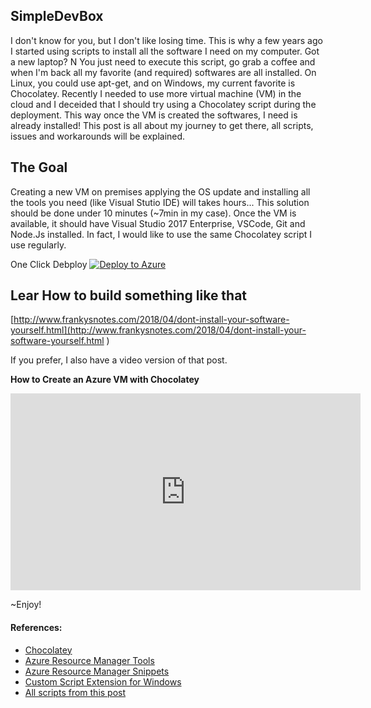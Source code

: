 ## SimpleDevBox

I don't know for you, but I don't like losing time. This is why a few years ago I started using scripts to install all the software I need on my computer. Got a new laptop? N You just need to execute this script, go grab a coffee and when I'm back all my favorite (and required) softwares are all installed. On Linux, you could use apt-get, and on Windows, my current favorite is Chocolatey. Recently I needed to use more virtual machine (VM) in the cloud and I deceided that I should try using a Chocolatey script during the deployment. This way once the VM is created the softwares, I need is already installed! This post is all about my journey to get there, all scripts, issues and workarounds will be explained.

## The Goal

Creating a new VM on premises applying the OS update and installing all the tools you need (like Visual Stutio IDE) will takes hours... This solution should be done under 10 minutes (~7min in my case).
Once the VM is available, it should have Visual Studio 2017 Enterprise, VSCode, Git and Node.Js installed. In fact, I would like to use the same Chocolatey script I use regularly.

One Click Debploy [![Deploy to Azure](http://azuredeploy.net/deploybutton.png)](https://portal.azure.com/#create/Microsoft.Template/uri/https%3A%2F%2Fraw.githubusercontent.com%2FFBoucher%2FSimpleDevBox%2Fmaster%2Fazure-deploy.json)


## Lear How to build something like that

[http://www.frankysnotes.com/2018/04/dont-install-your-software-yourself.html](http://www.frankysnotes.com/2018/04/dont-install-your-software-yourself.html
)

If you prefer, I also have a video version of that post.

**How to Create an Azure VM with Chocolatey**
<iframe width="560" height="315" src="https://www.youtube.com/embed/X-pTFoLZyX4" frameborder="0" allow="autoplay; encrypted-media" allowfullscreen></iframe>

~Enjoy!

#### References:

* [Chocolatey](https://chocolatey.org/)
* [Azure Resource Manager Tools](https://marketplace.visualstudio.com/items?itemName=msazurermtools.azurerm-vscode-tools)
* [Azure Resource Manager Snippets](https://marketplace.visualstudio.com/items?itemName=samcogan.arm-snippets)
* [Custom Script Extension for Windows](https://docs.microsoft.com/en-us/azure/virtual-machines/windows/extensions-customscript)
* [All scripts from this post](https://github.com/FBoucher/SimpleDevBox)

